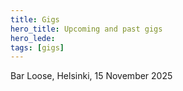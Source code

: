 ```yaml
---
title: Gigs
hero_title: Upcoming and past gigs
hero_lede: 
tags: [gigs]
---
```

Bar Loose, Helsinki, 15 November 2025
